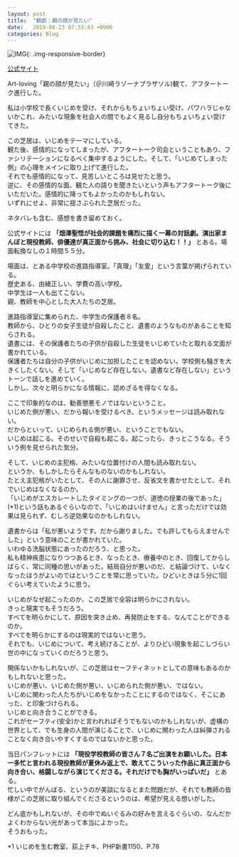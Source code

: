 ```yaml
---
layout: post
title:  "観劇：親の顔が見たい"
date:   2019-08-23 07:33:43 +0900
categories: Blog
---
```


![IMG]({{site.baseurl}}/img/20190823_01.JPG){: .img-responsive-border} 

[公式サイト](https://www.art-loving2016.com/drama-oyanokaogamitai)

Art-loving「親の顔が見たい」（＠川崎ラゾーナプラザソル)観て、アフタートーク進行した。  

私は小学校で長くいじめを受け、それからもちょいちょい受け、パワハラじゃないかこれ、みたいな現象を社会人の間でもよく見るし自分もちょいちょい受けてきた。

この芝居は、いじめをテーマにしている。  
観た後、感情的になってしまったが、アフタートーク司会ということもあり、ファシリテーションになるべく集中するようにした。そして、「いじめてしまった側」の心理をメインに取り上げて進行した。  
それでも感情的になって、見苦しいところは見せたと思う。  
逆に、その感情的な面、観た人の語りを聞きたいという声もアフタートーク後にいただいた。感情的に降ってもよかったのかもしれない。  
いずれにせよ、非常に揺さぶられた芝居だった。

ネタバレも含む、感想を書き留めておく。

公式サイトには **「畑澤聖悟が社会的課題を痛烈に描く一幕の対話劇。演出家まんぼと現役教師、俳優達が真正面から挑み、社会に切り込む！！」** とある。場面転換なしの１時間５５分。

場面は、とある中学校の進路指導室。「真理」「友愛」という言葉が掲げられている。  
歴史ある、由緒正しい、学費の高い学校。  
中学生は一人も出てこない。  
親、教師を中心とした大人たちの芝居。

進路指導室に集められた、中学生の保護者８名。  
教師から、ひとりの女子生徒が自殺したこと、遺書のようなものがあることを知らされる。  
遺書には、その保護者たちの子供が自殺した生徒をいじめていたと取れる文面が書かれている。  
保護者たちは自分の子供がいじめに加担したことを認めない。学校側も騒ぎを大きくしたくない。そして「いじめなど存在しない。遺書など存在しない」というトーンで話しを進めていく。  
しかし、次々と明らかになる情報に、認めざるを得なくなる。

ここで印象的なのは、勧善懲悪モノではないということ。  
いじめた側が悪い、だから報いを受けるべき、というメッセージは読み取れない。  
だからといって、いじめられる側が悪い、ということでもない。  
いじめは起こる。そのせいで自殺も起こる。起こったら、きっとこうなる。そういう例を見せられた気分。

そして、いじめの主犯格、みたいな位置付けの人間も読み取れない。  
というか、もしかしたらそんなものないのかもしれない。  
たとえ主犯格がいたとして、その人に謝罪させ、反省文を書かせたとして、それでいじめはなくなるのか。  
「いじめがエスカレートしたタイミングの一つが、道徳の授業の後であった」(*1)という話もあるぐらいなので、「いじめはいけません」と言っただけでは効果は見られず、むしろ逆効果なのかもしれない。

遺書からは「私が悪いようです。だから謝りました。でも許してもらえませんでした」という意味のことが書かれていた。  
いわゆる洗脳状態にあったのだろう、と思った。  
私も精神疾患になりつつあるとき、なったとき、療養中のとき、回復してからしばらく、常に同種の思いがあった。結局自分が悪いのだ、と結論づけて、いなくなったほうがよいのではということを常に思っていた。ひどいときは５分に1回ぐらい考えていたように思う。

いじめがなぜ起こったのか、この芝居で全容は明らかにされない。  
きっと現実でもそうだろう。  
すべてを明らかにして、原因を突き止め、再発防止をする、なんてことができるのか。  
すべてを明らかにするのは現実的ではないと思う。  
それでも、いじめについて、考え続けることが、よりひどい現象を起こしづらい世の中になっていくのだろうと思う。

関係ないかもしれないが、この芝居はセーフティネットとしての意味もあるのかもしれないと思った。  
いじめが悪い、いじめた側が悪い、いじめられた側が悪い、ではない。  
いじめに関わった人たちがいじめをなかったことにするのではなく、そこにあった、と印象づけられる。  
いじめと向き合うことができる。  
これがセーフティ(安全)かと言われればそうでもないのかもしれないが、虚構の世界として、でも生身の人間が演じることで、いじめに関わった人は糾弾されることなく向き合いやすくするのではないかと思った。

当日パンフレットには **「現役学校教師の皆さん７名ご出演をお願いした。日本一多忙と言われる現役教師が夏休み返上で、敢えてこういった作品に真正面から向き合い、格闘しながら演じてくださる。それだけでも胸がいっぱいだ」** とある。  
忙しい中でがんばる、というのが美談になるとまた問題だが、それでも教師の皆様がこの芝居に取り組んでくださるというのは、希望が見える想いがした。

どん底かもしれないが、その中でぬいぐるみの好みを言えるぐらいの、なんだかよくわからない光があって本当によかった。  
そうおもった。  

*1 いじめを生む教室、荻上チキ、PHP新書1150、P.78


